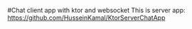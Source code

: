 #Chat client app with ktor and websocket
This is server app: https://github.com/HusseinKamal/KtorServerChatApp
